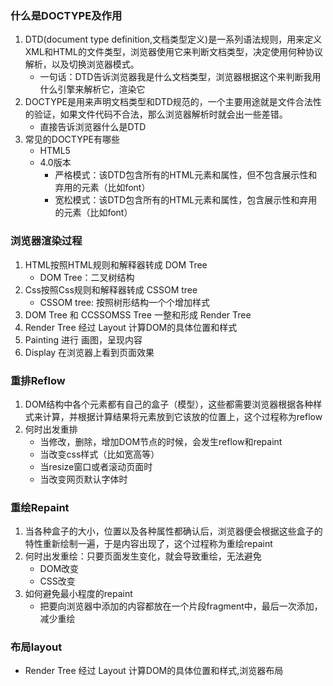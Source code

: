### 什么是DOCTYPE及作用
1. DTD(document type definition,文档类型定义)是一系列语法规则，用来定义XML和HTML的文件类型，浏览器使用它来判断文档类型，决定使用何种协议解析，以及切换浏览器模式。
    - 一句话：DTD告诉浏览器我是什么文档类型，浏览器根据这个来判断我用什么引擎来解析它，渲染它
2. DOCTYPE是用来声明文档类型和DTD规范的，一个主要用途就是文件合法性的验证，如果文件代码不合法，那么浏览器解析时就会出一些差错。
    - 直接告诉浏览器什么是DTD
3. 常见的DOCTYPE有哪些
    - HTML5   <!DOCTYPE html>
    - 4.0版本
        - 严格模式：该DTD包含所有的HTML元素和属性，但不包含展示性和弃用的元素（比如font）
        - 宽松模式：该DTD包含所有的HTML元素和属性，包含展示性和弃用的元素（比如font）

### 浏览器渲染过程
1. HTML按照HTML规则和解释器转成 DOM Tree
    - DOM Tree：二叉树结构
2. Css按照Css规则和解释器转成 CSSOM tree
    - CSSOM tree: 按照树形结构一个个增加样式
3. DOM Tree 和 CCSSOMSS Tree 一整和形成 Render Tree
4. Render Tree 经过 Layout 计算DOM的具体位置和样式
5. Painting 进行 画图，呈现内容
6. Display 在浏览器上看到页面效果

### 重排Reflow
1. DOM结构中各个元素都有自己的盒子（模型），这些都需要浏览器根据各种样式来计算，并根据计算结果将元素放到它该放的位置上，这个过程称为reflow
2. 何时出发重排
    - 当修改，删除，增加DOM节点的时候，会发生reflow和repaint
    - 当改变css样式（比如宽高等）
    - 当resize窗口或者滚动页面时
    - 当改变网页默认字体时

### 重绘Repaint
1. 当各种盒子的大小，位置以及各种属性都确认后，浏览器便会根据这些盒子的特性重新绘制一遍，于是内容出现了，这个过程称为重绘repaint
2. 何时出发重绘：只要页面发生变化，就会导致重绘，无法避免
    - DOM改变
    - CSS改变
3. 如何避免最小程度的repaint
    - 把要向浏览器中添加的内容都放在一个片段fragment中，最后一次添加，减少重绘
### 布局layout
- Render Tree 经过 Layout 计算DOM的具体位置和样式,浏览器布局
